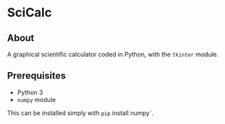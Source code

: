 # SciCalc

## About 

A graphical scientific calculator coded in Python, with the `tkinter` module.

## Prerequisites

- Python 3
- `numpy` module

This can be installed simply with `pip` install numpy`.

